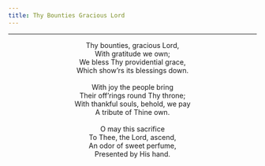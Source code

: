 ```yaml
---
title: Thy Bounties Gracious Lord
---
```


---
<center>
Thy bounties, gracious Lord,<br/>
With gratitude we own;<br/>
We bless Thy providential grace,<br/>
Which show’rs its blessings down.<br/>
<br/>
With joy the people bring<br/>
Their off’rings round Thy throne;<br/>
With thankful souls, behold, we pay<br/>
A tribute of Thine own.<br/>
<br/>
O may this sacrifice<br/>
To Thee, the Lord, ascend,<br/>
An odor of sweet perfume,<br/>
Presented by His hand.
</center>